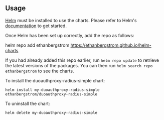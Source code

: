 ## Usage

[Helm](https://helm.sh) must be installed to use the charts. Please refer to Helm's [documentation](https://helm.sh/docs) to get started.

Once Helm has been set up correctly, add the repo as follows:

  helm repo add ethanbergstrom https://ethanbergstrom.github.io/helm-charts

If you had already added this repo earlier, run `helm repo update` to retrieve the latest versions of the packages.  You can then run `helm search repo ethanbergstrom` to see the charts.

To install the duoauthproxy-radius-simple chart:

    helm install my-duoauthproxy-radius-simple ethanbergstrom/duoauthproxy-radius-simple

To uninstall the chart:

    helm delete my-duoauthproxy-radius-simple